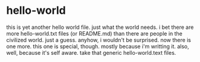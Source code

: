 # hello-world
this is yet another hello world file. just what the world needs. i bet there are more hello-world.txt files (or README.md) than there are people in the civilized world. just a guess. anyhow, i wouldn't be surprised. now there is one more. this one is special, though. mostly because i'm writting it. also, well, because it's self aware. take that generic hello-world.text files. 
